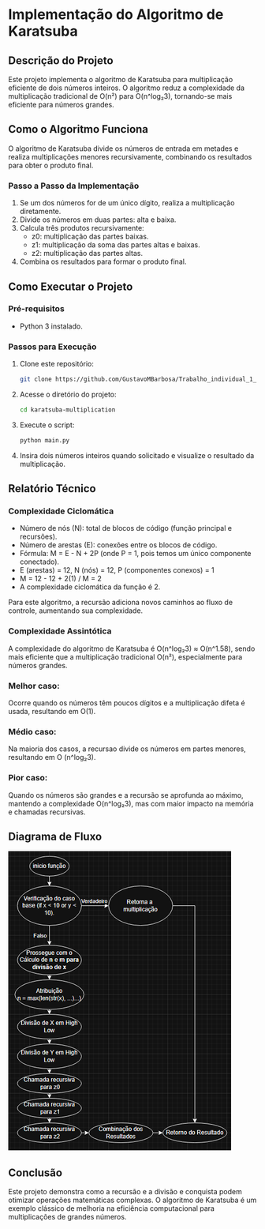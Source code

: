 # Implementação do Algoritmo de Karatsuba

## Descrição do Projeto
Este projeto implementa o algoritmo de Karatsuba para multiplicação eficiente de dois números inteiros. O algoritmo reduz a complexidade da multiplicação tradicional de O(n²) para O(n^log₂3), tornando-se mais eficiente para números grandes.

## Como o Algoritmo Funciona
O algoritmo de Karatsuba divide os números de entrada em metades e realiza multiplicações menores recursivamente, combinando os resultados para obter o produto final.

### Passo a Passo da Implementação
1. Se um dos números for de um único dígito, realiza a multiplicação diretamente.
2. Divide os números em duas partes: alta e baixa.
3. Calcula três produtos recursivamente:
   - z0: multiplicação das partes baixas.
   - z1: multiplicação da soma das partes altas e baixas.
   - z2: multiplicação das partes altas.
4. Combina os resultados para formar o produto final.

## Como Executar o Projeto
### Pré-requisitos
- Python 3 instalado.

### Passos para Execução
1. Clone este repositório:
   ```bash
   git clone https://github.com/GustavoMBarbosa/Trabalho_individual_1_FPAA.git
   ```
2. Acesse o diretório do projeto:
   ```bash
   cd karatsuba-multiplication
   ```
3. Execute o script:
   ```bash
   python main.py
   ```
4. Insira dois números inteiros quando solicitado e visualize o resultado da multiplicação.

## Relatório Técnico

### Complexidade Ciclomática
- Número de nós (N): total de blocos de código (função principal e recursões).
- Número de arestas (E): conexões entre os blocos de código.
- Fórmula: M = E - N + 2P (onde P = 1, pois temos um único componente conectado).
- E (arestas) = 12, N (nós) = 12, P (componentes conexos) = 1
- M = 12 - 12 + 2(1) / M = 2
- A complexidade ciclomática da função é 2.

Para este algoritmo, a recursão adiciona novos caminhos ao fluxo de controle, aumentando sua complexidade.

### Complexidade Assintótica
A complexidade do algoritmo de Karatsuba é O(n^log₂3) ≈ O(n^1.58), sendo mais eficiente que a multiplicação tradicional O(n²), especialmente para números grandes.

### Melhor caso:
Ocorre quando os números têm poucos dígitos e a multiplicação difeta é usada, resultando em O(1).

### Médio caso:
Na maioria dos casos, a recursao divide os números em partes menores, resultando em O (n^log₂3).

### Pior caso:
Quando os números são grandes e a recursão se aprofunda ao máximo, mantendo a complexidade O(n^log₂3), mas com maior impacto na memória e chamadas recursivas.

## Diagrama de Fluxo
![Diagrama de Fluxo](Diagrama_de_Fluxo.png)

## Conclusão
Este projeto demonstra como a recursão e a divisão e conquista podem otimizar operações matemáticas complexas. O algoritmo de Karatsuba é um exemplo clássico de melhoria na eficiência computacional para multiplicações de grandes números.

